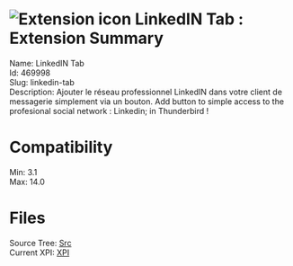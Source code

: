 # ![Extension icon](https://addons.thunderbird.net/user-media/addon_icons/469/469998-64.png?modified=1384089628) LinkedIN Tab : Extension Summary

Name: LinkedIN Tab  
Id: 469998  
Slug: linkedin-tab  
Description: Ajouter le réseau professionnel LinkedIN dans votre client de messagerie simplement via un bouton.
Add button to simple access to the profesional social network : Linkedin; in Thunderbird !
  

# Compatibility
Min: 3.1  
Max: 14.0  

# Files

Source Tree: [Src](C:/Dev/Thunderbird/ThunderKdB/xall/xOther/469998-linkedin-tab/src)  
Current XPI: [XPI](C:/Dev/Thunderbird/ThunderKdB/xall/xOther/469998-linkedin-tab/xpi)  



